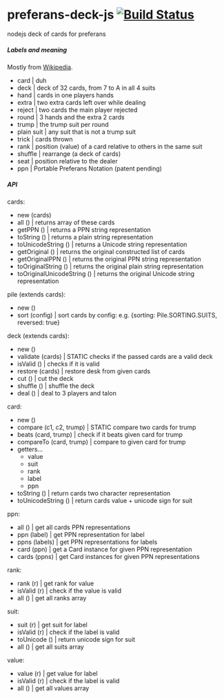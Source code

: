 # preferans-deck-js [![Build Status](https://travis-ci.org/cope/preferans-deck-js.svg?branch=master)](https://travis-ci.org/cope/preferans-deck-js)
nodejs deck of cards for preferans

##### Labels and meaning

Mostly from [Wikipedia](https://en.wikipedia.org/wiki/Glossary_of_card_game_terms).

* card | duh
* deck | deck of 32 cards, from 7 to A in all 4 suits
* hand | cards in one players hands
* extra | two extra cards left over while dealing
* reject | two cards the main player rejected
* round | 3 hands and the extra 2 cards
* trump | the trump suit per round
* plain suit | any suit that is not a trump suit
* trick | cards thrown
* rank | position (value) of a card relative to others in the same suit
* shuffle | rearrange (a deck of cards)
* seat | position relative to the dealer
* ppn | Portable Preferans Notation (patent pending)

##### API

cards:
* new						(cards)
* all						() | returns array of these cards
* getPPN					() | returns a PPN string representation
* toString					() | returns a plain string representation
* toUnicodeString			() | returns a Unicode string representation
* getOriginal				() | returns the original constructed list of cards
* getOriginalPPN			() | returns the original PPN string representation
* toOriginalString			() | returns the original plain string representation
* toOriginalUnicodeString	() | returns the original Unicode string representation

pile (extends cards):
* new	()
* sort	(config) | sort cards by config: e.g. {sorting: Pile.SORTING.SUITS, reversed: true}

deck (extends cards):
* new		()
* validate	(cards) | STATIC checks if the passed cards are a valid deck
* isValid	()	 | checks if it is valid
* restore	(cards) | restore desk from given cards
* cut		()	 | cut the deck
* shuffle	()	 | shuffle the deck
* deal		()	 | deal to 3 players and talon

card:
* new		()
* compare	(c1, c2, trump) | STATIC compare two cards for trump
* beats		(card, trump) | check if it beats given card for trump
* compareTo	(card, trump) | compare to given card for trump
* getters...
    * value
    * suit
    * rank
    * label
    * ppn
* toString			() | return cards two character representation
* toUnicodeString	() | return cards value + unicode sign for suit

ppn:
* all	()	 | get all cards PPN representations
* ppn	(label) | get PPN representation for label
* ppns	(labels) | get PPN representations for labels
* card	(ppn) | get a Card instance for given PPN representation
* cards	(ppns) | get Card instances for given PPN representations

rank:
* rank		(r) | get rank for value
* isValid	(r) | check if the value is valid
* all		() | get all ranks array

suit:
* suit		(r) | get suit for label
* isValid	(r) | check if the label is valid
* toUnicode	() | return unicode sign for suit
* all		() | get all suits array

value:
* value		(r) | get value for label
* isValid	(r) | check if the label is valid
* all		() | get all values array

